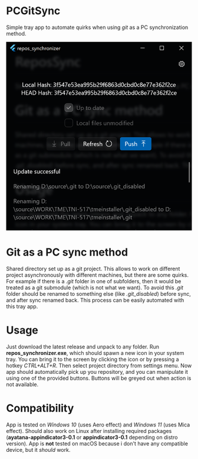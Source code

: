 # PCGitSync
Simple tray app to automate quirks when using *git* as a PC synchronization method.

<img src="https://github.com/MinikPLayer/PCGitSync/blob/main/Screenshot.png" alt="drawing" width="600"/>

# Git as a PC sync method
Shared directory set up as a git project. This allows to work on different project asynchronously with different machines, but there are some quirks. For example if there is a *.git* folder in one of subfolders, then it would be treated as a git submodule (which is not what we want). To avoid this *.git* folder should be renamed to something else (like *.git_disabled*) before sync, and after sync renamed back. This process can be easily automated with this tray app.

# Usage
Just download the latest release and unpack to any folder. Run **repos_synchronizer.exe**, which should spawn a new icon in your system tray. You can bring it to the screen by clicking the icon or by pressing a hotkey *CTRL+ALT+R*. Then select project directory from settings menu. Now app should automatically pick up you repository, and you can manipulate it using one of the provided buttons. Buttons will be greyed out when action is not available.

# Compatibility
App is tested on *Windows 10* (uses Aero effect) and *Windows 11* (uses Mica effect). Should also work on Linux after installing required packages (**ayatana-appindicator3-0.1** or **appindicator3-0.1** depending on distro version). App is **not** tested on macOS because i don't have any compatible device, but it *should* work.
